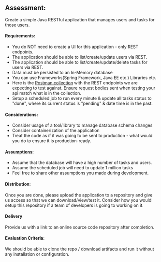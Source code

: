 ## Assessment:
Create a simple Java RESTful application that manages users and tasks for those users.

#### Requirements:
* You do NOT need to create a UI for this application - only REST endpoints.
* The application should be able to list/create/update users via REST.
* The application should be able to list/create/update/delete tasks for users via REST.
* Data must be persisted to an In-Memory database
* You can use Frameworks(Spring Framework, Java EE etc.) Libraries etc.
* Here is the [Postman collection](https://github.com/Competitive-Capabilities-International/client-applications-assessments/blob/master/Java%20Assessment.postman_collection.json)
with the REST endpoints we are expecting to test against. Ensure request bodies sent when testing your api match what is in the collection.
* Setup a scheduled job to run every minute & update all tasks status to "done", where its current status is "pending" & date time is in the past.

#### Considerations:

* Consider usage of a tool/library to manage database schema changes
* Consider containerization of the application
* Treat the code as if it was going to be sent to production - what would you do to ensure it is production-ready.

#### Assumptions:
* Assume that the database will have a high number of tasks and users.
* Assume the scheduled job will need to update 1 million tasks
* Feel free to share other assumptions you made during development.


#### Distribution:
Once you are done, please upload the application to a repository and give us access so that we can download/view/test it.
Consider how you would setup this repository if a team of developers is going to working on it.

#### Delivery  
Provide us with a link to an online source code repository after completion.

#### Evaluation Criteria:
We should be able to clone the repo / download artifacts and run it without any installation or configuration.


